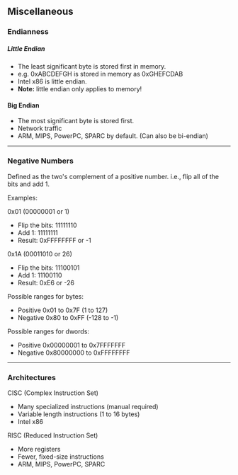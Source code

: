 ## Miscellaneous

### Endianness

##### Little Endian
- The least significant byte is stored first in memory.
- e.g. 0xABCDEFGH is stored in memory as 0xGHEFCDAB
- Intel x86 is little endian.
- **Note:** little endian only applies to memory!

#### Big Endian
- The most significant byte is stored first.
- Network traffic
- ARM, MIPS, PowerPC, SPARC by default. (Can also be bi-endian)
---

### Negative Numbers

Defined as the two's complement of a positive number. i.e., flip all of the bits and add 1.

Examples:

0x01 (00000001 or 1)
- Flip the bits: 11111110
- Add 1: 11111111
- Result: 0xFFFFFFFF or -1

0x1A (00011010 or 26)
- Flip the bits: 11100101
- Add 1: 11100110
- Result: 0xE6 or -26

Possible ranges for bytes:
- Positive 0x01 to 0x7F (1 to 127)
- Negative 0x80 to 0xFF (-128 to -1)

Possible ranges for dwords:
- Positive 0x00000001 to 0x7FFFFFFF
- Negative 0x80000000 to 0xFFFFFFFF
---

### Architectures

CISC (Complex Instruction Set)
- Many specialized instructions (manual required)
- Variable length instructions (1 to 16 bytes)
- Intel x86

RISC (Reduced Instruction Set)
- More registers
- Fewer, fixed-size instructions
- ARM, MIPS, PowerPC, SPARC
